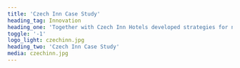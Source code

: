 ```yaml
---
title: 'Czech Inn Case Study'
heading_tag: Innovation
heading_one: 'Together with Czech Inn Hotels developed strategies for new ways of accommodation'
toggle: '-1'
logo_light: czechinn.jpg
heading_two: 'Czech Inn Case Study'
media: czechinn.jpg
---
```


